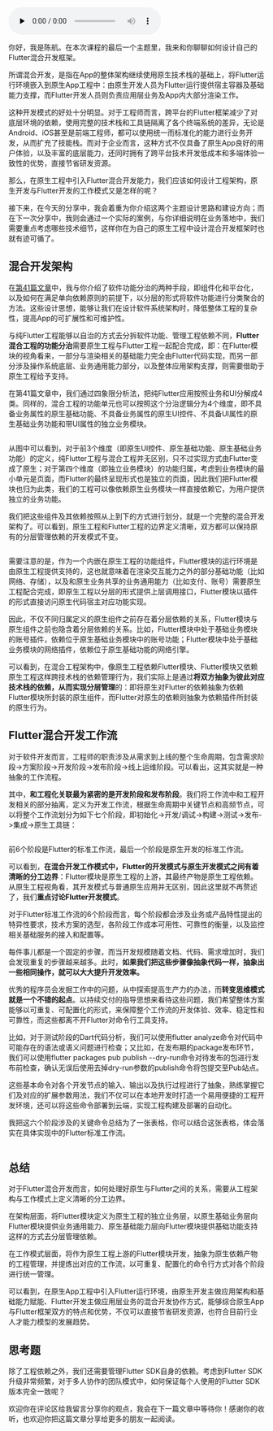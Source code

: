 <audio id="audio" title="43 | 如何构建自己的Flutter混合开发框架（一）？" controls="" preload="none"><source id="mp3" src="https://static001.geekbang.org/resource/audio/e1/70/e17c2b1a964aa1129154245ddc0fe370.mp3"></audio>

你好，我是陈航。在本次课程的最后一个主题里，我来和你聊聊如何设计自己的Flutter混合开发框架。

所谓混合开发，是指在App的整体架构继续使用原生技术栈的基础上，将Flutter运行环境嵌入到原生App工程中：由原生开发人员为Flutter运行提供宿主容器及基础能力支撑，而Flutter开发人员则负责应用层业务及App内大部分渲染工作。

这种开发模式的好处十分明显。对于工程师而言，跨平台的Flutter框架减少了对底层环境的依赖，使用完整的技术栈和工具链隔离了各个终端系统的差异，无论是Android、iOS甚至是前端工程师，都可以使用统一而标准化的能力进行业务开发，从而扩充了技能栈。而对于企业而言，这种方式不仅具备了原生App良好的用户体验，以及丰富的底层能力，还同时拥有了跨平台技术开发低成本和多端体验一致性的优势，直接节省研发资源。

那么，在原生工程中引入Flutter混合开发能力，我们应该如何设计工程架构，原生开发与Flutter开发的工作模式又是怎样的呢？

接下来，在今天的分享中，我会着重为你介绍这两个主题设计思路和建设方向；而在下一次分享中，我则会通过一个实际的案例，与你详细说明在业务落地中，我们需要重点考虑哪些技术细节，这样你在为自己的原生工程中设计混合开发框架时也就有迹可循了。

## 混合开发架构

在[第41篇文章](https://time.geekbang.org/column/article/144121)中，我与你介绍了软件功能分治的两种手段，即组件化和平台化，以及如何在满足单向依赖原则的前提下，以分层的形式将软件功能进行分类聚合的方法。这些设计思想，能够让我们在设计软件系统架构时，降低整体工程的复杂性，提高App的可扩展性和可维护性。

与纯Flutter工程能够以自治的方式去分拆软件功能、管理工程依赖不同，**Flutter混合工程的功能分治**需要原生工程与Flutter工程一起配合完成，即：在Flutter模块的视角看来，一部分与渲染相关的基础能力完全由Flutter代码实现，而另一部分涉及操作系统底层、业务通用能力部分，以及整体应用架构支撑，则需要借助于原生工程给予支持。

在第41篇文章中，我们通过四象限分析法，把纯Flutter应用按照业务和UI分解成4类。同样的，混合工程的功能单元也可以按照这个分治逻辑分为4个维度，即不具备业务属性的原生基础功能、不具备业务属性的原生UI控件、不具备UI属性的原生基础业务功能和带UI属性的独立业务模块。

<img src="https://static001.geekbang.org/resource/image/c4/4f/c49f49bd45b4f1ff2137f2a04539d84f.png" alt="">

从图中可以看到，对于前3个维度（即原生UI控件、原生基础功能、原生基础业务功能）的定义，纯Flutter工程与混合工程并无区别，只不过实现方式由Flutter变成了原生；对于第四个维度（即独立业务模块）的功能归属，考虑到业务模块的最小单元是页面，而Flutter的最终呈现形式也是独立的页面，因此我们把Flutter模块也归为此类，我们的工程可以像依赖原生业务模块一样直接依赖它，为用户提供独立的业务功能。

我们把这些组件及其依赖按照从上到下的方式进行划分，就是一个完整的混合开发架构了。可以看到，原生工程和Flutter工程的边界定义清晰，双方都可以保持原有的分层管理依赖的开发模式不变。

<img src="https://static001.geekbang.org/resource/image/e7/cd/e79fe918939247337e9b474a79ad84cd.png" alt="">

需要注意的是，作为一个内嵌在原生工程的功能组件，Flutter模块的运行环境是由原生工程提供支持的，这也就意味着在渲染交互能力之外的部分基础功能（比如网络、存储），以及和原生业务共享的业务通用能力（比如支付、账号）需要原生工程配合完成，即原生工程以分层的形式提供上层调用接口，Flutter模块以插件的形式直接访问原生代码宿主对应功能实现。

因此，不仅不同归属定义的原生组件之前存在着分层依赖的关系，Flutter模块与原生组件之前也隐含着分层依赖的关系。比如，Flutter模块中处于基础业务模块的账号插件，依赖位于原生基础业务模块中的账号功能；Flutter模块中处于基础业务模块的网络插件，依赖位于原生基础功能的网络引擎。

可以看到，在混合工程架构中，像原生工程依赖Flutter模块、Flutter模块又依赖原生工程这样跨技术栈的依赖管理行为，我们实际上是通过**将双方抽象为彼此对应技术栈的依赖，从而实现分层管理**的：即将原生对Flutter的依赖抽象为依赖Flutter模块所封装的原生组件，而Flutter对原生的依赖则抽象为依赖插件所封装的原生行为。

## Flutter混合开发工作流

对于软件开发而言，工程师的职责涉及从需求到上线的整个生命周期，包含需求阶段-&gt;方案阶段-&gt;开发阶段-&gt;发布阶段-&gt;线上运维阶段。可以看出，这其实就是一种抽象的工作流程。

其中，**和工程化关联最为紧密的是开发阶段和发布阶段**。我们将工作流中和工程开发相关的部分抽离，定义为开发工作流，根据生命周期中关键节点和高频节点，可以将整个工作流划分为如下七个阶段，即初始化-&gt;开发/调试-&gt;构建-&gt;测试-&gt;发布-&gt;集成-&gt;原生工具链：

<img src="https://static001.geekbang.org/resource/image/81/0d/819e4a250478ddba6a0b51badf1ad20d.png" alt="">

前6个阶段是Flutter的标准工作流，最后一个阶段是原生开发的标准工作流。

可以看到，**在混合开发工作模式中，Flutter的开发模式与原生开发模式之间有着清晰的分工边界**：Flutter模块是原生工程的上游，其最终产物是原生工程依赖。从原生工程视角看，其开发模式与普通原生应用并无区别，因此这里就不再赘述了，我们**重点讨论Flutter开发模式**。

对于Flutter标准工作流的6个阶段而言，每个阶段都会涉及业务或产品特性提出的特异性要求，技术方案的选型，各阶段工作成本可用性、可靠性的衡量，以及监控相关基础服务的接入和配置等。

每件事儿都是一个固定的步骤，而当开发规模随着文档、代码、需求增加时，我们会发现重复的步骤越来越多。此时，**如果我们把这些步骤像抽象代码一样，抽象出一些相同操作，就可以大大提升开发效率。**

优秀的程序员会发掘工作中的问题，从中探索提高生产力的办法，而**转变思维模式就是一个不错的起点**。以持续交付的指导思想来看待这些问题，我们希望整体方案能够以可重复、可配置化的形式，来保障整个工作流的开发体验、效率、稳定性和可靠性，而这些都离不开Flutter对命令行工具支持。

比如，对于测试阶段的Dart代码分析，我们可以使用flutter analyze命令对代码中可能存在的语法或语义问题进行检查；又比如，在发布期的package发布环节，我们可以使用flutter packages pub publish --dry-run命令对待发布的包进行发布前检查，确认无误后使用去掉dry-run参数的publish命令将包提交至Pub站点。

这些基本命令对各个开发节点的输入、输出以及执行过程进行了抽象，熟练掌握它们及对应的扩展参数用法，我们不仅可以在本地开发时打造一个易用便捷的工程开发环境，还可以将这些命令部署到云端，实现工程构建及部署的自动化。

我把这六个阶段涉及的关键命令总结为了一张表格，你可以结合这张表格，体会落实在具体实现中的Flutter标准工作流。

<img src="https://static001.geekbang.org/resource/image/ce/5c/ce14569558ffc149a361c2993c54025c.png" alt="">

## 总结

对于Flutter混合开发而言，如何处理好原生与Flutter之间的关系，需要从工程架构与工作模式上定义清晰的分工边界。

在架构层面，将Flutter模块定义为原生工程的独立业务层，以原生基础业务层向Flutter模块提供业务通用能力、原生基础能力层向Flutter模块提供基础功能支持这样的方式去分层管理依赖。

在工作模式层面，将作为原生工程上游的Flutter模块开发，抽象为原生依赖产物的工程管理，并提炼出对应的工作流，以可重复、配置化的命令行方式对各个阶段进行统一管理。

可以看到，在原生App工程中引入Flutter运行环境，由原生开发主做应用架构和基础能力赋能、Flutter开发主做应用层业务的混合开发协作方式，能够综合原生App与Flutter框架双方的特点和优势，不仅可以直接节省研发资源，也符合目前行业人才能力模型的发展趋势。

## 思考题

除了工程依赖之外，我们还需要管理Flutter SDK自身的依赖。考虑到Flutter SDK升级非常频繁，对于多人协作的团队模式中，如何保证每个人使用的Flutter SDK版本完全一致呢？

欢迎你在评论区给我留言分享你的观点，我会在下一篇文章中等待你！感谢你的收听，也欢迎你把这篇文章分享给更多的朋友一起阅读。


